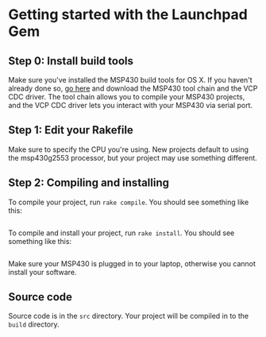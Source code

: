 # Getting started with the Launchpad Gem

## Step 0: Install build tools

Make sure you've installed the MSP430 build tools for OS X.  If you haven't
already done so, [go here][1] and download the MSP430 tool chain and the
VCP CDC driver.  The tool chain allows you to compile your MSP430 projects,
and the VCP CDC driver lets you interact with your MSP430 via serial port.

## Step 1: Edit your Rakefile

Make sure to specify the CPU you're using.  New projects default to using the
msp430g2553 processor, but your project may use something different.

## Step 2: Compiling and installing

To compile your project, run `rake compile`.  You should see something like
this:

```
```

To compile and install your project, run `rake install`.  You should see
something like this:

```
```

Make sure your MSP430 is plugged in to your laptop, otherwise you cannot
install your software.

## Source code

Source code is in the `src` directory.  Your project will be compiled in to
the `build` directory.

[1]: http://code.google.com/p/osx-launchpad/downloads/list

